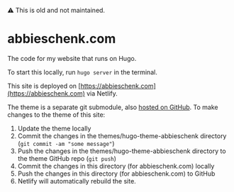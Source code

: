 :warning: This is old and not maintained.

# abbieschenk.com

The code for my website that runs on Hugo.

To start this locally, run `hugo server` in the terminal.

This site is deployed on [https://abbieschenk.com](https://abbieschenk.com) via Netlify.

The theme is a separate git submodule, also [hosted on GitHub](https://github.com/abbieschenk/hugo-theme-abbieschenk). To make changes to the theme of this site:

1. Update the theme locally
2. Commit the changes in the themes/hugo-theme-abbieschenk directory (`git commit -am "some message"`)
3. Push the changes in the themes/hugo-theme-abbieschenk directory to the theme GitHub repo (`git push`)
4. Commit the changes in this directory (for abbieschenk.com) locally
5. Push the changes in this directory (for abbieschenk.com) to GitHub
6. Netlify will automatically rebuild the site.
